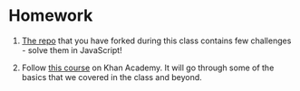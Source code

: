 # Homework

1. [The repo](https://github.com/Code-Your-Future/JS-Core-1-Exercises) that you
   have forked during this class contains few challenges - solve them in
   JavaScript!

2. Follow
   [this course](https://www.khanacademy.org/computing/computer-programming/programming)
   on Khan Academy. It will go through some of the basics that we covered in the
   class and beyond.
